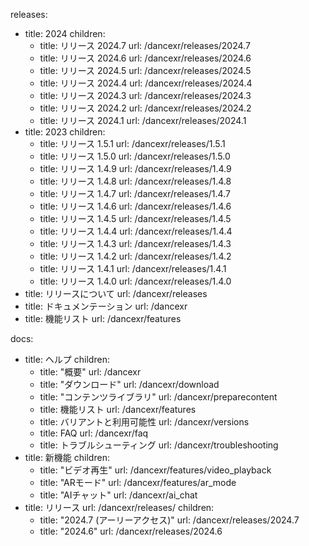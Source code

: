 releases:
  - title: 2024
    children:
    - title: リリース 2024.7
      url: /dancexr/releases/2024.7
    - title: リリース 2024.6
      url: /dancexr/releases/2024.6
    - title: リリース 2024.5
      url: /dancexr/releases/2024.5
    - title: リリース 2024.4
      url: /dancexr/releases/2024.4
    - title: リリース 2024.3
      url: /dancexr/releases/2024.3
    - title: リリース 2024.2
      url: /dancexr/releases/2024.2
    - title: リリース 2024.1
      url: /dancexr/releases/2024.1
  - title: 2023
    children:
    - title: リリース 1.5.1
      url: /dancexr/releases/1.5.1
    - title: リリース 1.5.0
      url: /dancexr/releases/1.5.0
    - title: リリース 1.4.9
      url: /dancexr/releases/1.4.9
    - title: リリース 1.4.8
      url: /dancexr/releases/1.4.8
    - title: リリース 1.4.7
      url: /dancexr/releases/1.4.7
    - title: リリース 1.4.6
      url: /dancexr/releases/1.4.6
    - title: リリース 1.4.5
      url: /dancexr/releases/1.4.5
    - title: リリース 1.4.4
      url: /dancexr/releases/1.4.4
    - title: リリース 1.4.3
      url: /dancexr/releases/1.4.3
    - title: リリース 1.4.2
      url: /dancexr/releases/1.4.2
    - title: リリース 1.4.1
      url: /dancexr/releases/1.4.1
    - title: リリース 1.4.0
      url: /dancexr/releases/1.4.0
  - title: リリースについて
    url: /dancexr/releases
  - title: ドキュメンテーション
    url: /dancexr
  - title: 機能リスト
    url: /dancexr/features

docs:
  - title: ヘルプ
    children:
      - title: "概要"
        url: /dancexr
      - title: "ダウンロード"
        url: /dancexr/download
      - title: "コンテンツライブラリ"
        url: /dancexr/preparecontent
      - title: 機能リスト
        url: /dancexr/features
      - title: バリアントと利用可能性
        url: /dancexr/versions
      - title: FAQ
        url: /dancexr/faq
      - title: トラブルシューティング
        url: /dancexr/troubleshooting
  - title: 新機能
    children:
      - title: "ビデオ再生"
        url: /dancexr/features/video_playback
      - title: "ARモード"
        url: /dancexr/features/ar_mode
      - title: "AIチャット"
        url: /dancexr/ai_chat
  - title: リリース
    url: /dancexr/releases/
    children:
    - title: "2024.7 (アーリーアクセス)"
      url: /dancexr/releases/2024.7
    - title: "2024.6"
      url: /dancexr/releases/2024.6